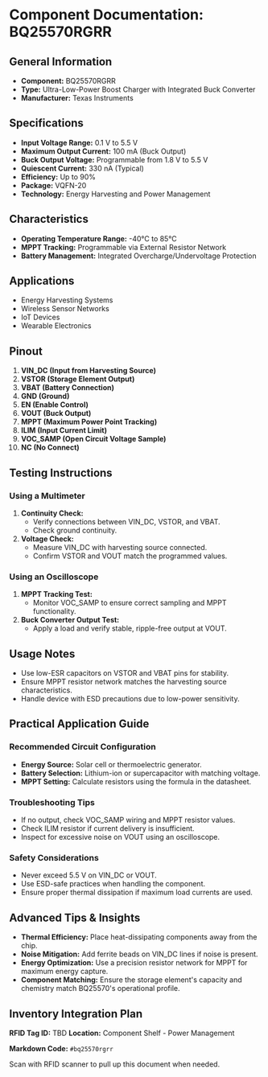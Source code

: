 # Component Documentation: BQ25570RGRR

## General Information

- **Component:** BQ25570RGRR
- **Type:** Ultra-Low-Power Boost Charger with Integrated Buck Converter
- **Manufacturer:** Texas Instruments

## Specifications

- **Input Voltage Range:** 0.1 V to 5.5 V
- **Maximum Output Current:** 100 mA (Buck Output)
- **Buck Output Voltage:** Programmable from 1.8 V to 5.5 V
- **Quiescent Current:** 330 nA (Typical)
- **Efficiency:** Up to 90%
- **Package:** VQFN-20
- **Technology:** Energy Harvesting and Power Management

## Characteristics

- **Operating Temperature Range:** -40°C to 85°C
- **MPPT Tracking:** Programmable via External Resistor Network
- **Battery Management:** Integrated Overcharge/Undervoltage Protection

## Applications

- Energy Harvesting Systems
- Wireless Sensor Networks
- IoT Devices
- Wearable Electronics

## Pinout

1. **VIN_DC (Input from Harvesting Source)**
2. **VSTOR (Storage Element Output)**
3. **VBAT (Battery Connection)**
4. **GND (Ground)**
5. **EN (Enable Control)**
6. **VOUT (Buck Output)**
7. **MPPT (Maximum Power Point Tracking)**
8. **ILIM (Input Current Limit)**
9. **VOC_SAMP (Open Circuit Voltage Sample)**
10. **NC (No Connect)**

## Testing Instructions

### Using a Multimeter

1. **Continuity Check:**
    - Verify connections between VIN_DC, VSTOR, and VBAT.
    - Check ground continuity.
2. **Voltage Check:**
    - Measure VIN_DC with harvesting source connected.
    - Confirm VSTOR and VOUT match the programmed values.

### Using an Oscilloscope

1. **MPPT Tracking Test:**
    - Monitor VOC_SAMP to ensure correct sampling and MPPT functionality.
2. **Buck Converter Output Test:**
    - Apply a load and verify stable, ripple-free output at VOUT.

## Usage Notes

- Use low-ESR capacitors on VSTOR and VBAT pins for stability.
- Ensure MPPT resistor network matches the harvesting source characteristics.
- Handle device with ESD precautions due to low-power sensitivity.

## Practical Application Guide

### Recommended Circuit Configuration

- **Energy Source:** Solar cell or thermoelectric generator.
- **Battery Selection:** Lithium-ion or supercapacitor with matching voltage.
- **MPPT Setting:** Calculate resistors using the formula in the datasheet.

### Troubleshooting Tips

- If no output, check VOC_SAMP wiring and MPPT resistor values.
- Check ILIM resistor if current delivery is insufficient.
- Inspect for excessive noise on VOUT using an oscilloscope.

### Safety Considerations

- Never exceed 5.5 V on VIN_DC or VOUT.
- Use ESD-safe practices when handling the component.
- Ensure proper thermal dissipation if maximum load currents are used.

## Advanced Tips & Insights

- **Thermal Efficiency:** Place heat-dissipating components away from the chip.
- **Noise Mitigation:** Add ferrite beads on VIN_DC lines if noise is present.
- **Energy Optimization:** Use a precision resistor network for MPPT for maximum energy capture.
- **Component Matching:** Ensure the storage element's capacity and chemistry match BQ25570's operational profile.

## Inventory Integration Plan

**RFID Tag ID:** TBD **Location:** Component Shelf - Power Management

**Markdown Code:** `#bq25570rgrr`

Scan with RFID scanner to pull up this document when needed.